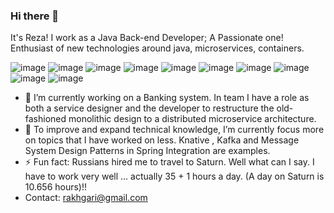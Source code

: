 ### Hi there 👋
<!--
**akhgari-reza/akhgari-reza** is a ✨ _special_ ✨ repository because its `README.md` (this file) appears on your GitHub profile.-->
It's Reza! I work as a Java Back-end Developer; A Passionate one! 
Enthusiast of new technologies around java, microservices, containers.

![image](https://img.shields.io/badge/Java-ED8B00?style=for-the-badge&logo=java&logoColor=white) ![image](https://img.shields.io/badge/Spring-6DB33F?style=for-the-badge&logo=spring&logoColor=white) ![image](https://img.shields.io/badge/MySQL-00000F?style=for-the-badge&logo=mysql&logoColor=white) ![image](https://img.shields.io/badge/PostgreSQL-316192?style=for-the-badge&logo=postgresql&logoColor=white) ![image](https://img.shields.io/badge/MongoDB-4EA94B?style=for-the-badge&logo=mongodb&logoColor=white) ![image](https://img.shields.io/badge/Docker-2CA5E0?style=for-the-badge&logo=docker&logoColor=white) ![image](https://img.shields.io/badge/kubernetes-326ce5.svg?&style=for-the-badge&logo=kubernetes&logoColor=white) ![image](https://img.shields.io/badge/Git-F05032?style=for-the-badge&logo=git&logoColor=white) ![image](https://img.shields.io/badge/Postman-FF6C37?style=for-the-badge&logo=Postman&logoColor=white) ![image](https://img.shields.io/badge/Ubuntu-E95420?style=for-the-badge&logo=ubuntu&logoColor=white)

- 🔭 I’m currently working on a Banking system. In team I have a role as both a service designer and the developer to restructure the old-fashioned monolithic design to a distributed microservice architecture. 
- 🌱 To improve and expand technical knowledge, I’m currently focus more on topics that I have worked on less. Knative , Kafka and Message System Design Patterns in Spring Integration are examples.
- ⚡ Fun fact: Russians hired me to travel to Saturn. Well what can I say. I have to work very well ... actually 35 + 1 hours a day. (A day on Saturn is 10.656 hours)!! 
- Contact: rakhgari@gmail.com 
<!--![Gmail Badge](https://img.shields.io/badge/-rakhgari-c14438?style=flat&logo=Gmail&logoColor=white&link=mailto:rakhgari@gmail.com)-->

<!--![GitHub streak stats](https://github-readme-streak-stats.herokuapp.com/?user=akhgari-reza)-->
